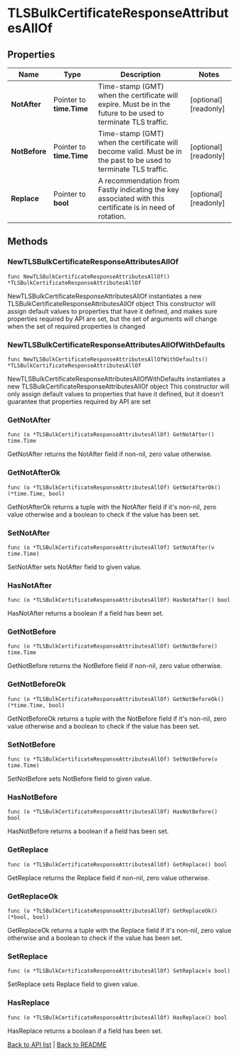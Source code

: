 # TLSBulkCertificateResponseAttributesAllOf

## Properties

Name | Type | Description | Notes
------------ | ------------- | ------------- | -------------
**NotAfter** | Pointer to **time.Time** | Time-stamp (GMT) when the certificate will expire. Must be in the future to be used to terminate TLS traffic. | [optional] [readonly] 
**NotBefore** | Pointer to **time.Time** | Time-stamp (GMT) when the certificate will become valid. Must be in the past to be used to terminate TLS traffic. | [optional] [readonly] 
**Replace** | Pointer to **bool** | A recommendation from Fastly indicating the key associated with this certificate is in need of rotation. | [optional] [readonly] 

## Methods

### NewTLSBulkCertificateResponseAttributesAllOf

`func NewTLSBulkCertificateResponseAttributesAllOf() *TLSBulkCertificateResponseAttributesAllOf`

NewTLSBulkCertificateResponseAttributesAllOf instantiates a new TLSBulkCertificateResponseAttributesAllOf object
This constructor will assign default values to properties that have it defined,
and makes sure properties required by API are set, but the set of arguments
will change when the set of required properties is changed

### NewTLSBulkCertificateResponseAttributesAllOfWithDefaults

`func NewTLSBulkCertificateResponseAttributesAllOfWithDefaults() *TLSBulkCertificateResponseAttributesAllOf`

NewTLSBulkCertificateResponseAttributesAllOfWithDefaults instantiates a new TLSBulkCertificateResponseAttributesAllOf object
This constructor will only assign default values to properties that have it defined,
but it doesn't guarantee that properties required by API are set

### GetNotAfter

`func (o *TLSBulkCertificateResponseAttributesAllOf) GetNotAfter() time.Time`

GetNotAfter returns the NotAfter field if non-nil, zero value otherwise.

### GetNotAfterOk

`func (o *TLSBulkCertificateResponseAttributesAllOf) GetNotAfterOk() (*time.Time, bool)`

GetNotAfterOk returns a tuple with the NotAfter field if it's non-nil, zero value otherwise
and a boolean to check if the value has been set.

### SetNotAfter

`func (o *TLSBulkCertificateResponseAttributesAllOf) SetNotAfter(v time.Time)`

SetNotAfter sets NotAfter field to given value.

### HasNotAfter

`func (o *TLSBulkCertificateResponseAttributesAllOf) HasNotAfter() bool`

HasNotAfter returns a boolean if a field has been set.

### GetNotBefore

`func (o *TLSBulkCertificateResponseAttributesAllOf) GetNotBefore() time.Time`

GetNotBefore returns the NotBefore field if non-nil, zero value otherwise.

### GetNotBeforeOk

`func (o *TLSBulkCertificateResponseAttributesAllOf) GetNotBeforeOk() (*time.Time, bool)`

GetNotBeforeOk returns a tuple with the NotBefore field if it's non-nil, zero value otherwise
and a boolean to check if the value has been set.

### SetNotBefore

`func (o *TLSBulkCertificateResponseAttributesAllOf) SetNotBefore(v time.Time)`

SetNotBefore sets NotBefore field to given value.

### HasNotBefore

`func (o *TLSBulkCertificateResponseAttributesAllOf) HasNotBefore() bool`

HasNotBefore returns a boolean if a field has been set.

### GetReplace

`func (o *TLSBulkCertificateResponseAttributesAllOf) GetReplace() bool`

GetReplace returns the Replace field if non-nil, zero value otherwise.

### GetReplaceOk

`func (o *TLSBulkCertificateResponseAttributesAllOf) GetReplaceOk() (*bool, bool)`

GetReplaceOk returns a tuple with the Replace field if it's non-nil, zero value otherwise
and a boolean to check if the value has been set.

### SetReplace

`func (o *TLSBulkCertificateResponseAttributesAllOf) SetReplace(v bool)`

SetReplace sets Replace field to given value.

### HasReplace

`func (o *TLSBulkCertificateResponseAttributesAllOf) HasReplace() bool`

HasReplace returns a boolean if a field has been set.


[Back to API list](../README.md#documentation-for-api-endpoints) | [Back to README](../README.md)
